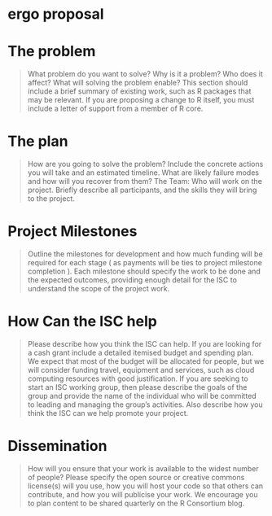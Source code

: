 ergo proposal
================

# The problem

> What problem do you want to solve? Why is it a problem? Who does it
> affect? What will solving the problem enable? This section should
> include a brief summary of existing work, such as R packages that may
> be relevant. If you are proposing a change to R itself, you must
> include a letter of support from a member of R core.

# The plan

> How are you going to solve the problem? Include the concrete actions
> you will take and an estimated timeline. What are likely failure modes
> and how will you recover from them? The Team: Who will work on the
> project. Briefly describe all participants, and the skills they will
> bring to the project.

# Project Milestones

> Outline the milestones for development and how much funding will be
> required for each stage ( as payments will be ties to project
> milestone completion ). Each milestone should specify the work to be
> done and the expected outcomes, providing enough detail for the ISC to
> understand the scope of the project work.

# How Can the ISC help

> Please describe how you think the ISC can help. If you are looking for
> a cash grant include a detailed itemised budget and spending plan. We
> expect that most of the budget will be allocated for people, but we
> will consider funding travel, equipment and services, such as cloud
> computing resources with good justification. If you are seeking to
> start an ISC working group, then please describe the goals of the
> group and provide the name of the individual who will be committed to
> leading and managing the group’s activities. Also describe how you
> think the ISC can we help promote your project.

# Dissemination

> How will you ensure that your work is available to the widest number
> of people? Please specify the open source or creative commons
> license(s) will you use, how you will host your code so that others
> can contribute, and how you will publicise your work. We encourage you
> to plan content to be shared quarterly on the R Consortium blog.
